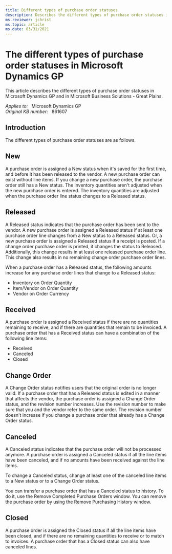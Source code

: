 ```yaml
---
title: Different types of purchase order statuses
description: Describes the different types of purchase order statuses in Microsoft Dynamics GP.
ms.reviewer: jchrist
ms.topic: article
ms.date: 03/31/2021
---
```

# The different types of purchase order statuses in Microsoft Dynamics GP

This article describes the different types of purchase order statuses in Microsoft Dynamics GP and in Microsoft Business Solutions - Great Plains.

_Applies to:_ &nbsp; Microsoft Dynamics GP  
_Original KB number:_ &nbsp; 861607

## Introduction

The different types of purchase order statuses are as follows.

## New

A purchase order is assigned a New status when it's saved for the first time, and before it has been released to the vendor. A new purchase order can exist without line items. If you change a new purchase order, the purchase order still has a New status. The inventory quantities aren't adjusted when the new purchase order is entered. The inventory quantities are adjusted when the purchase order line status changes to a Released status.

## Released

A Released status indicates that the purchase order has been sent to the vendor. A new purchase order is assigned a Released status if at least one purchase order line changes from a New status to a Released status. Or, a new purchase order is assigned a Released status if a receipt is posted. If a change order purchase order is printed, it changes the status to Released. Additionally, this change results in at least one released purchase order line. This change also results in no remaining change order purchase order lines.

When a purchase order has a Released status, the following amounts increase for any purchase order lines that change to a Released status:

- Inventory on Order Quantity
- Item/Vendor on Order Quantity
- Vendor on Order Currency

## Received

A purchase order is assigned a Received status if there are no quantities remaining to receive, and if there are quantities that remain to be invoiced. A purchase order that has a Received status can have a combination of the following line items:

- Received
- Canceled
- Closed

## Change Order

A Change Order status notifies users that the original order is no longer valid. If a purchase order that has a Released status is edited in a manner that affects the vendor, the purchase order is assigned a Change Order status, and the revision number increases. Use the revision number to make sure that you and the vendor refer to the same order. The revision number doesn't increase if you change a purchase order that already has a Change Order status.

## Canceled

A Canceled status indicates that the purchase order will not be processed anymore. A purchase order is assigned a Canceled status if all the line items have been canceled, and if no amounts have been received against the line items.

To change a Canceled status, change at least one of the canceled line items to a New status or to a Change Order status.

You can transfer a purchase order that has a Canceled status to history. To do it, use the Remove Completed Purchase Orders window. You can remove the purchase order by using the Remove Purchasing History window.

## Closed

A purchase order is assigned the Closed status if all the line items have been closed, and if there are no remaining quantities to receive or to match to invoices. A purchase order that has a Closed status can also have canceled lines.
